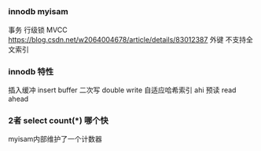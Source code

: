 ## 

### innodb myisam
事务
行级锁
MVCC https://blog.csdn.net/w2064004678/article/details/83012387
外键
不支持全文索引

### innodb 特性
插入缓冲 insert buffer
二次写 double write
自适应哈希索引 ahi
预读 read ahead

### 2者 select count(*) 哪个快
myisam内部维护了一个计数器